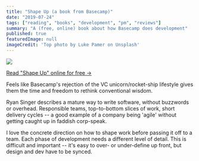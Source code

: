 ```yaml
---
title: "Shape Up (a book from Basecamp)"
date: "2019-07-24"
tags: ["reading", "books", "development", "pm", "reviews"]
summary: "A (free, online) book about how Basecamp does development"
published: true
featuredImage: null
imageCredit: 'Top photo by Luke Pamer on Unsplash'
---
```


<img src='https://basecamp.com/assets/books/shapeup/cover_summary-e9e01e28012e9df5a411d2eeb4643bd1f6e0630987aa801e132054694811f0a7.jpg'>

[Read "Shape Up" online for free &rarr;](https://basecamp.com/shapeup)

Feels like Basecamp's rejection of the VC unicorn/rocket-ship lifestyle gives them the time and freedom to rethink conventional wisdom. 

Ryan Singer describes a mature way to write software, without buzzwords or overhead. Responsible teams, top-to-bottom slices of work, short delivery cycles -- a good example of a company being 'agile' without getting caught up in faddish corp-speak.

I love the concrete direction on how to shape work before passing it off to a team. Each phase of development needs a different level of detail. This is difficult and important -- it's easy to over- or under-define up front, but design and dev have to be synced.